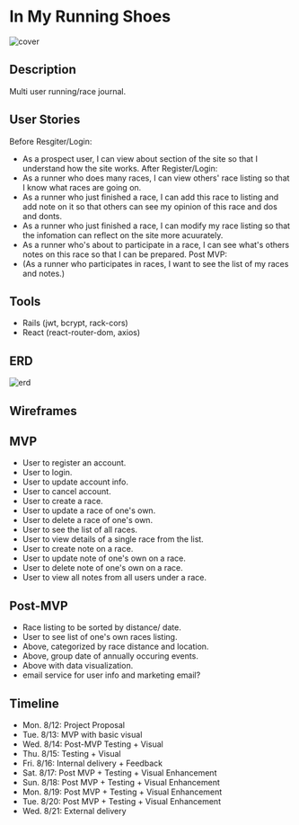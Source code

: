 # In My Running Shoes

![cover](https://media.giphy.com/media/xTiTnwyufCBTD7C69q/giphy.gif)

## Description
  Multi user running/race journal.
  
## User Stories
Before Resgiter/Login:
- As a prospect user, I can view about section of the site so that I understand how the site works.
After Register/Login:
- As a runner who does many races, I can view others' race listing so that I know what races are going on.
- As a runner who just finished a race, I can add this race to listing and add note on it so that others can see my opinion of this race and dos and donts. 
- As a runner who just finished a race, I can modify my race listing so that the infomation can reflect on the site more acuurately.
- As a runner who's about to participate in a race, I can see what's others notes on this race so that I can be prepared.
Post MVP:
- (As a runner who participates in races, I want to see the list of my races and notes.)

## Tools
- Rails (jwt, bcrypt, rack-cors)
- React (react-router-dom, axios)

## ERD
![erd]("./in_my_running_shoes.png")

## Wireframes


## MVP
 - User to register an account.
 - User to login.
 - User to update account info.
 - User to cancel account.
 - User to create a race.
 - User to update a race of one's own.
 - User to delete a race of one's own.
 - User to see the list of all races.
 - User to view details of a single race from the list.
 - User to create note on a race.
 - User to update note of one's own on a race.
 - User to delete note of one's own on a race.
 - User to view all notes from all users under a race.

## Post-MVP
- Race listing to be sorted by distance/ date.
- User to see list of one's own races listing.
- Above, categorized by race distance and location.
- Above, group date of annually occuring events.
- Above with data visualization.
- email service for user info and marketing email?

## Timeline
  - Mon. 8/12: Project Proposal
  - Tue. 8/13: MVP with basic visual
  - Wed. 8/14: Post-MVP Testing + Visual
  - Thu. 8/15: Testing + Visual
  - Fri. 8/16: Internal delivery + Feedback
  - Sat. 8/17: Post MVP + Testing + Visual Enhancement
  - Sun. 8/18: Post MVP + Testing + Visual Enhancement
  - Mon. 8/19: Post MVP + Testing + Visual Enhancement
  - Tue. 8/20: Post MVP + Testing + Visual Enhancement
  - Wed. 8/21: External delivery
